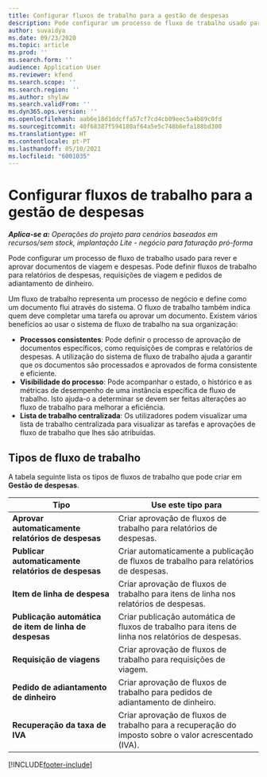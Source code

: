 ```yaml
---
title: Configurar fluxos de trabalho para a gestão de despesas
description: Pode configurar um processo de fluxo de trabalho usado para rever e aprovar documentos de viagem e despesas.
author: suvaidya
ms.date: 09/23/2020
ms.topic: article
ms.prod: ''
ms.search.form: ''
audience: Application User
ms.reviewer: kfend
ms.search.scope: ''
ms.search.region: ''
ms.author: shylaw
ms.search.validFrom: ''
ms.dyn365.ops.version: ''
ms.openlocfilehash: aab6e18d1ddcffa57cf7cd4cb09eec5a4b89c0fd
ms.sourcegitcommit: 40f68387f594180af64a5e5c748b6efa188bd300
ms.translationtype: HT
ms.contentlocale: pt-PT
ms.lasthandoff: 05/10/2021
ms.locfileid: "6001035"
---
```

# <a name="set-up-workflows-for-expense-management"></a>Configurar fluxos de trabalho para a gestão de despesas

_**Aplica-se a:** Operações do projeto para cenários baseados em recursos/sem stock, implantação Lite - negócio para faturação pró-forma_

Pode configurar um processo de fluxo de trabalho usado para rever e aprovar documentos de viagem e despesas. Pode definir fluxos de trabalho para relatórios de despesas, requisições de viagem e pedidos de adiantamento de dinheiro.

Um fluxo de trabalho representa um processo de negócio e define como um documento flui através do sistema. O fluxo de trabalho também indica quem deve completar uma tarefa ou aprovar um documento. Existem vários benefícios ao usar o sistema de fluxo de trabalho na sua organização:

- **Processos consistentes**: Pode definir o processo de aprovação de documentos específicos, como requisições de compras e relatórios de despesas. A utilização do sistema de fluxo de trabalho ajuda a garantir que os documentos são processados e aprovados de forma consistente e eficiente.
- **Visibilidade do processo**: Pode acompanhar o estado, o histórico e as métricas de desempenho de uma instância específica de fluxo de trabalho. Isto ajuda-o a determinar se devem ser feitas alterações ao fluxo de trabalho para melhorar a eficiência.
- **Lista de trabalho centralizada**: Os utilizadores podem visualizar uma lista de trabalho centralizada para visualizar as tarefas e aprovações de fluxo de trabalho que lhes são atribuídas. 

## <a name="workflow-types"></a>Tipos de fluxo de trabalho

A tabela seguinte lista os tipos de fluxos de trabalho que pode criar em **Gestão de despesas**.


|              <strong>Tipo</strong>              |                   <strong>Use este tipo para</strong>                   |
|-------------------------------------------------|-----------------------------------------------------------------------|
|   <strong>Aprovar automaticamente relatórios de despesas</strong> |            Criar aprovação de fluxos de trabalho para relatórios de despesas.             |
|  <strong>Publicar automaticamente relatórios de despesas</strong>   |        Criar automaticamente a publicação de fluxos de trabalho para relatórios de despesas.        |
|       <strong>Item de linha de despesa</strong>        |     Criar aprovação de fluxos de trabalho para itens de linha nos relatórios de despesas.      |
| <strong>Publicação automática de item de linha de despesas</strong> | Criar publicação automática de fluxos de trabalho para itens de linha nos relatórios de despesas. |
|       <strong>Requisição de viagens</strong>       |          Criar aprovação de fluxos de trabalho para requisições de viagem.           |
|      <strong>Pedido de adiantamento de dinheiro</strong>      |         Criar aprovação de fluxos de trabalho para pedidos de adiantamento de dinheiro.          |
|        <strong>Recuperação da taxa de IVA</strong>        | Criar aprovação de fluxos de trabalho para a recuperação do imposto sobre o valor acrescentado (IVA).  |


[!INCLUDE[footer-include](../includes/footer-banner.md)]